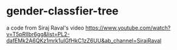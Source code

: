 # gender-classfier-tree

a code from Siraj Raval's video 
https://www.youtube.com/watch?v=T5pRlIbr6gg&list=PL2-dafEMk2A6QKz1mrk1uIGfHkC1zZ6UU&ab_channel=SirajRaval
